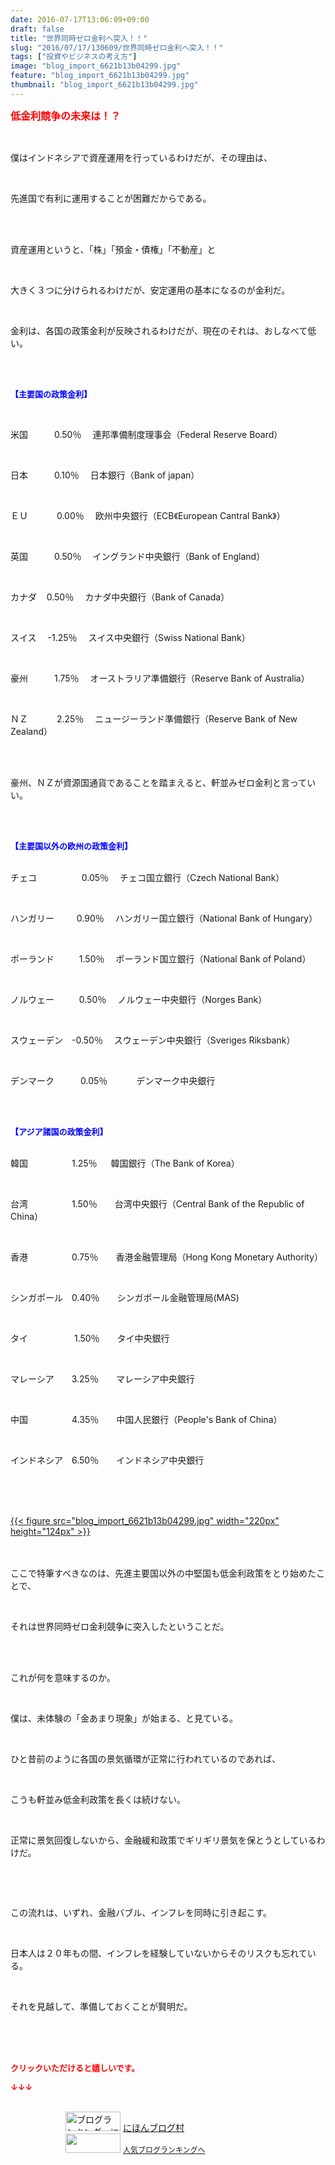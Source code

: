 ```yaml
---
date: 2016-07-17T13:06:09+09:00
draft: false
title: "世界同時ゼロ金利へ突入！！"
slug: "2016/07/17/130609/世界同時ゼロ金利へ突入！！"
tags: ["投資やビジネスの考え方"]
image: "blog_import_6621b13b04299.jpg"
feature: "blog_import_6621b13b04299.jpg"
thumbnail: "blog_import_6621b13b04299.jpg"
---
```

<p><font color="#ff0000" size="3"><strong>低金利競争の未来は！？</strong></font></p><br/><p>僕はインドネシアで資産運用を行っているわけだが、その理由は、</p><br/><p>先進国で有利に運用することが困難だからである。</p><br/><p><br/>資産運用というと、「株」「預金・債権」「不動産」と</p><br/><p>大きく３つに分けられるわけだが、安定運用の基本になるのが金利だ。</p><br/><p>金利は、各国の政策金利が反映されるわけだが、現在のそれは、おしなべて低い。</p><br/><p><br/><font color="#0000ff" size="2"><strong>【主要国の政策金利】</strong></font></p><br/><p>米国　　　0.50％　 連邦準備制度理事会（Federal Reserve Board）</p><br/><p>日本　　　0.10％　 日本銀行（Bank of japan） </p><br/><p>ＥＵ　 　　0.00％ 　欧州中央銀行（ECB《European Cantral Bank》） </p><br/><p>英国　　　0.50％　 イングランド中央銀行（Bank of England） </p><br/><p>カナダ    0.50％ 　カナダ中央銀行（Bank of Canada） </p><br/><p>スイス　 -1.25％ 　スイス中央銀行（Swiss National Bank） </p><br/><p>豪州　　　1.75％　 オーストラリア準備銀行（Reserve Bank of Australia） </p><br/><p>ＮＺ　 　　2.25％　 ニュージーランド準備銀行（Reserve Bank of New Zealand） <br/>  </p><br/><p>豪州、ＮＺが資源国通貨であることを踏まえると、軒並みゼロ金利と言っていい。</p><br/><br/><p><font color="#0000ff" size="2"><strong>【主要国以外の欧州の政策金利】</strong></font></p><p><br/>チェコ　　　   　 0.05％　 チェコ国立銀行（Czech National Bank） </p><br/><p>ハンガリー　 　 0.90％　 ハンガリー国立銀行（National Bank of Hungary） </p><br/><p>ポーランド  　 　1.50％ 　ポーランド国立銀行（National Bank of Poland） </p><br/><p>ノルウェー 　 　 0.50％　 ノルウェー中央銀行（Norges Bank） </p><br/><p>スウェーデン　-0.50％　 スウェーデン中央銀行（Sveriges Riksbank） </p><br/><p>デンマーク　　　0.05％　　　 デンマーク中央銀行</p><br/><br/><p><font color="#0000ff" size="2"><strong>【アジア諸国の政策金利】</strong></font></p><p><br/>韓国　　　　　1.25％　  韓国銀行（The Bank of Korea） </p><br/><p>台湾　　　　　1.50％　　台湾中央銀行（Central Bank of the Republic of China） </p><br/><p>香港　　　　　0.75％　　香港金融管理局（Hong Kong Monetary Authority） </p><br/><p>シンガポール　0.40％　　シンガポール金融管理局(MAS)</p><br/><p>タイ　　 　　　1.50％　　タイ中央銀行</p><br/><p>マレーシア　　3.25％　　マレーシア中央銀行</p><br/><p>中国　　　　　4.35％　　中国人民銀行（People&#39;s Bank of China） </p><br/><p>インドネシア　6.50％　　インドネシア中央銀行</p><br/><br/><p><br/><a href="blog_import_6621b13c439d3.jpg">{{< figure src="blog_import_6621b13b04299.jpg" width="220px" height="124px" >}}</a> <br/><br/><br/></p><p>ここで特筆すべきなのは、先進主要国以外の中堅国も低金利政策をとり始めたことで、</p><br/><p>それは世界同時ゼロ金利競争に突入したということだ。</p><br/><p><br/>これが何を意味するのか。</p><br/><p>僕は、未体験の「金あまり現象」が始まる、と見ている。</p><br/><p>ひと昔前のように各国の景気循環が正常に行われているのであれば、</p><br/><p>こうも軒並み低金利政策を長くは続けない。</p><br/><p>正常に景気回復しないから、金融緩和政策でギリギリ景気を保とうとしているわけだ。</p><p><br/></p><br/><p>この流れは、いずれ、金融バブル、インフレを同時に引き起こす。</p><br/><p>日本人は２０年もの間、インフレを経験していないからそのリスクも忘れている。</p><br/><p>それを見越して、準備しておくことが賢明だ。</p><br/><br/><br/><p><font color="#ff0000" size="2"><strong>クリックいただけると嬉しいです。<br/></strong></font></p><p><font color="#ff0000" size="2"><strong>↓↓↓</strong></font></p><p><br/><a href="ranking.html" target="_blank"><img border="0" alt="ブログランキング・にほんブログ村へ" src="data:image/svg+xml;charset=utf-8,%3Csvg%20xmlns%3D%22http%3A%2F%2Fwww.w3.org%2F2000%2Fsvg%22%20title%3D%22Placeholder%20for%20Images%22%20role%3D%22presentation%22%20viewBox%3D%220%200%2088%2031%22%20%2F%3E" width="88" height="31" data-src="https://img-proxy.blog-video.jp/images?url=http%3A%2F%2Fwww.blogmura.com%2Fimg%2Fwww88_31.gif" style="aspect-ratio: auto 88 / 31;"/><noscript><img border="0" alt="ブログランキング・にほんブログ村へ" src="https://img-proxy.blog-video.jp/images?url=http%3A%2F%2Fwww.blogmura.com%2Fimg%2Fwww88_31.gif" width="88" height="31"></noscript></a> <a href="ranking.html" target="_blank">にほんブログ村</a> <br/><a title="人気ブログランキングへ" href="link.php?1804582"><img border="0" src="data:image/svg+xml;charset=utf-8,%3Csvg%20xmlns%3D%22http%3A%2F%2Fwww.w3.org%2F2000%2Fsvg%22%20title%3D%22Placeholder%20for%20Images%22%20role%3D%22presentation%22%20viewBox%3D%220%200%2088%2031%22%20%2F%3E" width="88" height="31" data-src="https://blog.with2.net/img/banner/banner_22.gif" style="aspect-ratio: auto 88 / 31;"/><noscript><img border="0" src="https://blog.with2.net/img/banner/banner_22.gif" width="88" height="31"></noscript></a> <a style="FONT-SIZE: 12px" href="link.php?1804582">人気ブログランキングへ</a> </p>

